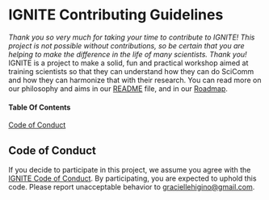 # IGNITE Contributing Guidelines  

*Thank you so very much for taking your time to contribute to IGNITE! This project is not possible without contributions, so be certain that you are helping to make the difference in the life of many scientists. Thank you!*
IGNITE is a project to make a solid, fun and practical workshop aimed at training scientists so that they can understand how they can do SciComm and how they can harmonize that with their research. You can read more on our philosophy and aims in our [README](README.md) file, and in our [Roadmap](Roadmap.md).  

#### Table Of Contents

[Code of Conduct](#code-of-conduct)


## Code of Conduct

If you decide to participate in this project, we assume you agree with the [IGNITE Code of Conduct](CODE_OF_CONDUCT.md). By participating, you are expected to uphold this code. Please report unacceptable behavior to [graciellehigino@gmail.com](mailto:graciellehigino@gmail.com).
